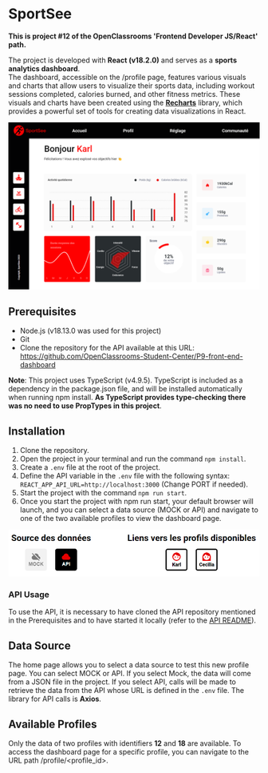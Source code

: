 # SportSee

**This is project #12 of the OpenClassrooms 'Frontend Developer JS/React' path.**

The project is developed with **React (v18.2.0)** and serves as a **sports analytics dashboard**.  
The dashboard, accessible on the /profile page, features various visuals and charts that allow users to visualize their sports data, including workout sessions completed, calories burned, and other fitness metrics. 
These visuals and charts have been created using the **[Recharts](https://recharts.org/en-US/)** library, which provides a powerful set of tools for creating data visualizations in React.

![Dashboard screenshot](./screenshots/Dashboard.png)


## Prerequisites

- Node.js (v18.13.0 was used for this project)
- Git
- Clone the repository for the API available at this URL: https://github.com/OpenClassrooms-Student-Center/P9-front-end-dashboard

**Note**: This project uses TypeScript (v4.9.5). TypeScript is included as a dependency in the package.json file, and will be installed automatically when running npm install. **As TypeScript provides type-checking there was no need to use PropTypes in this project**.

## Installation

1. Clone the repository.
2. Open the project in your terminal and run the command `npm install`.
3. Create a `.env` file at the root of the project.
4. Define the API variable in the `.env` file with the following syntax: `REACT_APP_API_URL=http://localhost:3000` (Change PORT if needed).
5. Start the project with the command `npm run start`.
6. Once you start the project with npm run start, your default browser will launch, and you can select a data source (MOCK or API) and navigate to one of the two available profiles to view the dashboard page.

<p align="center">
  <img src="./screenshots/DataSourceAndLinks.png" alt="Choose the data source and navigate to profile"/>
</p>

### API Usage

To use the API, it is necessary to have cloned the API repository mentioned in the Prerequisites and to have started it locally (refer to the [API README](https://github.com/OpenClassrooms-Student-Center/P9-front-end-dashboard/blob/master/README.md)). 

## Data Source

The home page allows you to select a data source to test this new profile page. You can select MOCK or API. If you select Mock, the data will come from a JSON file in the project. If you select API, calls will be made to retrieve the data from the API whose URL is defined in the `.env` file. The library for API calls is **Axios**.

## Available Profiles

Only the data of two profiles with identifiers **12** and **18** are available. To access the dashboard page for a specific profile, you can navigate to the URL path /profile/<profile_id>.
